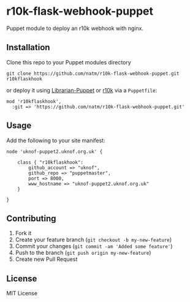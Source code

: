 # r10k-flask-webhook-puppet

Puppet module to deploy an r10k webhook with nginx.

## Installation

Clone this repo to your Puppet modules directory

```
git clone https://github.com/natm/r10k-flask-webhook-puppet.git r10kflaskhook
```

or deploy it using [Librarian-Puppet](https://github.com/rodjek/librarian-puppet) or [r10k](https://github.com/puppetlabs/r10k) via a ```Puppetfile```:

```
mod 'r10kflaskhook',
  :git => 'https://github.com/natm/r10k-flask-webhook-puppet.git'
```

## Usage

Add the following to your site manifest:

```puppet
node 'uknof-puppet2.uknof.org.uk' {

    class { "r10kflaskhook":
        github_account => "uknof",
        github_repo => "puppetmaster",
        port => 8000,
        www_hostname => "uknof-puppet2.uknof.org.uk"
    }
    
}
```

## Contributing

1. Fork it
2. Create your feature branch (`git checkout -b my-new-feature`)
3. Commit your changes (`git commit -am 'Added some feature'`)
4. Push to the branch (`git push origin my-new-feature`)
5. Create new Pull Request



## License

MIT License

